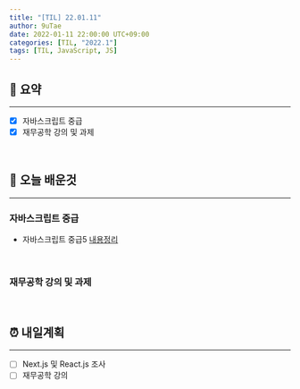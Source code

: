 ```yaml
---
title: "[TIL] 22.01.11"
author: 9uTae
date: 2022-01-11 22:00:00 UTC+09:00
categories: [TIL, "2022.1"]
tags: [TIL, JavaScript, JS]
---
```


## 🏁 요약

---

- [x] 자바스크립트 중급
- [x] 재무공학 강의 및 과제

<br>

## 📑 오늘 배운것

---

### 자바스크립트 중급

- 자바스크립트 중급5 [내용정리](https://9utae.github.io/posts/86-intermediate-js-5)

<br>

### 재무공학 강의 및 과제

<br>

## ⏰ 내일계획

---

- [ ] Next.js 및 React.js 조사
- [ ] 재무공학 강의

<br>